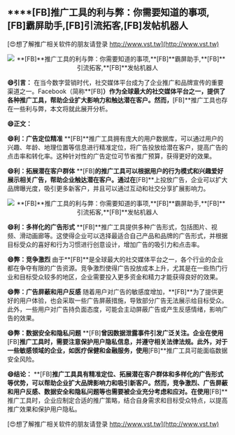## ****[FB]**推广工具的利与弊：你需要知道的事项,**[FB]**霸屏助手,**[FB]**引流拓客,**[FB]**发帖机器人**

[😍想了解推广相关软件的朋友请登录 http://www.vst.tw](http://www.vst.tw)

 <center><img src="https://vst.tw/MP4/tuiguang/png/1.png" alt="**[FB]**推广工具的利与弊：你需要知道的事项,**[FB]**霸屏助手,**[FB]**引流拓客,**[FB]**发帖机器人"></center>

**😄引言：**
在当今数字营销时代，社交媒体平台成为了企业推广和品牌宣传的重要渠道之一。Facebook（简称**[FB]**）作为全球最大的社交媒体平台之一，提供了各种推广工具，帮助企业扩大影响力和触达潜在客户。然而，**[FB]**推广工具也存在一些利与弊，本文将就此展开分析。

**😄正文：**

**😄利：广告定位精准**
**[FB]**推广工具拥有庞大的用户数据库，可以通过用户的兴趣、年龄、地理位置等信息进行精准定位，将广告投放给潜在客户，提高广告的点击率和转化率。这种针对性的广告定位可节省推广预算，获得更好的效果。

**😄利：拓展潜在客户群体**
**[FB]**的推广工具可以根据用户的行为模式和兴趣爱好展示相关广告，帮助企业触达潜在客户。通过在**[FB]**上投放广告，企业可以扩大品牌曝光度，吸引更多新客户，并且可以通过互动和社交分享扩展影响力。

 <center><img src="https://vst.tw/MP4/tuiguang/png/7.png" alt="**[FB]**推广工具的利与弊：你需要知道的事项,**[FB]**霸屏助手,**[FB]**引流拓客,**[FB]**发帖机器人"></center>

**😄利：多样化的广告形式**
**[FB]**推广工具提供多种广告形式，包括图片、视频、滑动画廊等。这使得企业可以选择最适合自己产品和品牌的广告形式，并根据目标受众的喜好和行为习惯进行创意设计，增加广告的吸引力和点击率。

**😄弊：竞争激烈**
由于**[FB]**是全球最大的社交媒体平台之一，各个行业的企业都在争夺有限的广告资源。竞争激烈使得广告投放成本上升，尤其是在一些热门行业和目标受众较多的地区，企业需要投入更多资金和精力才能获得良好的效果。

**😄弊：广告屏蔽和用户反感**
随着用户对广告的敏感度增加，**[FB]**为了提供更好的用户体验，也会采取一些广告屏蔽措施，导致部分广告无法展示给目标受众。此外，一些用户对广告持负面态度，可能会主动屏蔽广告或产生反感情绪，影响广告的效果。

**😄弊：数据安全和隐私问题**
**[FB]**曾因数据泄露事件引发广泛关注。企业在使用**[FB]**推广工具时，需要注意保护用户隐私信息，并遵守相关法律法规。此外，对于一些敏感领域的企业，如医疗保健和金融服务，使用**[FB]**推广工具可能面临数据安全风险。

**😄结论：**
**[FB]**推广工具具有精准定位、拓展潜在客户群体和多样化的广告形式等优势，可以帮助企业扩大品牌影响力和吸引新客户。然而，竞争激烈、广告屏蔽和用户反感、数据安全和隐私问题等也需要被企业充分考虑和应对。在使用**[FB]**推广工具时，企业应制定合适的推广策略，结合自身需求和目标受众特点，以提高推广效果和保护用户隐私。

[😍想了解推广相关软件的朋友请登录 http://www.vst.tw](http://www.vst.tw)




